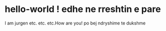 # hello-world ! edhe ne rreshtin e pare
I am jurgen etc. etc. etc.How are you!
po bej ndryshime te dukshme
